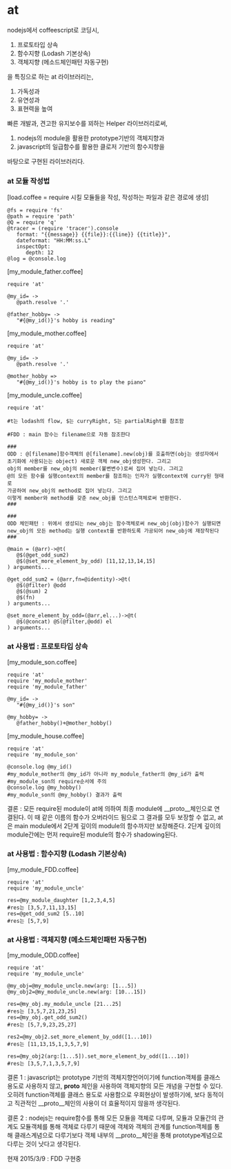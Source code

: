 # **at** #

nodejs에서 coffeescript로 코딩시,

1. 프로토타입 상속
1. 함수지향 (Lodash 기본상속)
1. 객체지향 (메소드체인패턴 자동구현)

을 특징으로 하는 at 라이브러리는, 

1. 가독성과
1. 유연성과
1. 표현력을 높여

빠른 개발과, 견고한 유지보수를 꾀하는
Helper 라이브러리로써, 

1. nodejs의 module을 활용한 prototype기반의 객체지향과
1. javascript의 일급함수를 활용한 클로저 기반의 함수지향을

바탕으로 구현된 라이브러리다.

### **at 모듈 작성법** ###
[load.coffee = require 시킬 모듈들을 작성, 작성하는 파일과 같은 경로에 생성]
```
@fs = require 'fs'
@path = require 'path'
@Q = require 'q'
@tracer = (require 'tracer').console
   format: "{{message}} {{file}}:{{line}} {{title}}",
   dateformat: "HH:MM:ss.L"
   inspectOpt:
      depth: 12
@log = @console.log

```

[my_module_father.coffee]
```
require 'at'

@my_id= ->
   @path.resolve '.'

@father_hobby= ->
   "#{@my_id()}'s hobby is reading"
```


[my_module_mother.coffee]
```
require 'at'

@my_id= ->
   @path.resolve '.'

@mother_hobby =>
   "#{@my_id()}'s hobby is to play the piano"   
```

[my_module_uncle.coffee]
```
require 'at'

#t는 lodash의 flow, $는 curryRight, S는 partialRight를 참조함

#FDD : main 함수는 filename으로 자동 참조한다

###
ODD : @[filename]함수객체의 @[filename].new(obj)를 호출하면(obj는 생성자에서 
초기화에 사용되는는 object) 새로운 객체 new_obj생성한다. 그리고 
obj의 member를 new_obj의 member(불변변수)로써 집어 넣는다. 그리고 
@의 모든 함수를 실행context의 member를 참조하는 인자가 실행context에 curry된 형태로 
가공하여 new_obj의 method로 집어 넣는다. 그리고 
이렇게 member와 method를 갖춘 new_obj를 인스턴스객체로써 반환한다. 
###

###
ODD 체인패턴 : 위에서 생성되는 new_obj는 함수객체로써 new_obj(obj)함수가 실행되면
new_obj의 모든 method는 실행 context를 반환하도록 가공되어 new_obj에 재장착된다
###

@main = (@arr)->@t(
   @$(@get_odd_sum2)
   @$(@set_more_element_by_odd) [11,12,13,14,15]
) arguments...

@get_odd_sum2 = (@arr,fn=@identity)->@t(
   @$(@filter) @odd
   @$(@sum) 2
   @$(fn)
) arguments...

@set_more_element_by_odd=(@arr,el...)->@t(
   @$(@concat) @S(@filter,@odd) el
) arguments...
```


### **at 사용법 : 프로토타입 상속** ###

[my_module_son.coffee]
```
require 'at'
require 'my_module_mother'
require 'my_module_father'

@my_id= ->
   "#{@my_id()}'s son"

@my_hobby= ->
   @father_hobby()+@mother_hobby()   
```

[my_module_house.coffee]
```
require 'at'
require 'my_module_son'

@console.log @my_id()
#my_module_mother의 @my_id가 아니라 my_module_father의 @my_id가 출력
#my_module_son의 require순서에 주의 
@console.log @my_hobby()
#my_module_son의 @my_hobby() 결과가 출력   
```
결론 : 모든 require된 module이 at에 의하여 최종 module에 __proto__체인으로 연결된다. 이 때 같은 이름의 함수가 오버라이드 됨으로 그 결과를 모두 보장할 수 없고, at은 main module에서 2단계 깊이의 module의 함수까지만 보장해준다. 2단계 깊이의 module간에는 먼저 require된 module의 함수가 shadowing된다.

### **at 사용법 : 함수지향 (Lodash 기본상속)** ###

[my_module_FDD.coffee]

```
require 'at'
require 'my_module_uncle'

res=@my_module_daughter [1,2,3,4,5]
#res는 [3,5,7,11,13,15]
res=@get_odd_sum2 [5..10]
#res는 [5,7,9]
```
### **at 사용법 : 객체지향 (메소드체인패턴 자동구현)** ###

[my_module_ODD.coffee]

```
require 'at'
require 'my_module_uncle'

@my_obj=@my_module_uncle.new(arg: [1...5])
@my_obj2=@my_module_uncle.new(arg: [10...15])

res=@my_obj.my_module_uncle [21...25]
#res는 [3,5,7,21,23,25]
res=@my_obj.get_odd_sum2()
#res는 [5,7,9,23,25,27]

res2=@my_obj2.set_more_element_by_odd([1...10])
#res는 [11,13,15,1,3,5,7,9]

res=@my_obj2(arg:[1...5]).set_more_element_by_odd([1...10])
#res는 [3,5,7,1,3,5,7,9]
```

결론 1 : javascript는 prototype 기반의 객체지향언어이기에 function객체를 
클래스 용도로 사용하지 않고, __proto__ 체인을 사용하여 객체지향의 모든 개념을 
구현할 수 있다. 오히려 function객체를 클래스 용도로 사용함으로 우회현상이 발생하기에, 
보다 동적이고 직관적인 __proto__체인의 사용이 더 효율적이지 않을까 생각된다. 


결론 2 : nodejs는 require함수를 통해 모든 모듈을 객체로 다루며, 모듈과 모듈간의 관계도 모듈객체를 통해 객체로 다루기 때문에 객체와 객체의 관계를 function객체를 통해 클래스계념으로 다루기보다 객체 내부의 __proto__체인을 통해 prototype계념으로 다루는 것이 낫다고 생각된다. 

현재 2015/3/9 : FDD 구현중